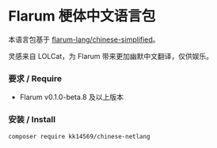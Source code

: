 # Flarum 梗体中文语言包

本语言包基于 [flarum-lang/chinese-simplified](https://github.com/flarum-lang/chinese-simplified)。

灵感来自 LOLCat，为 Flarum 带来更加幽默中文翻译，仅供娱乐。

### 要求 / Require

  - Flarum v0.1.0-beta.8 及以上版本

### 安装 / Install

```
composer require kk14569/chinese-netlang
```
